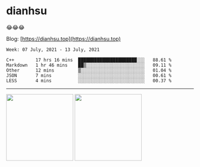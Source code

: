 
# dianhsu

:joy::joy::joy:

Blog: [https://dianhsu.top](https://dianhsu.top)

<!--START_SECTION:waka-->
```text
Week: 07 July, 2021 - 13 July, 2021

C++        17 hrs 16 mins  ██████████████████████░░░   88.61 % 
Markdown   1 hr 46 mins    ██▒░░░░░░░░░░░░░░░░░░░░░░   09.11 % 
Other      12 mins         ▒░░░░░░░░░░░░░░░░░░░░░░░░   01.04 % 
JSON       7 mins          ░░░░░░░░░░░░░░░░░░░░░░░░░   00.61 % 
LESS       4 mins          ░░░░░░░░░░░░░░░░░░░░░░░░░   00.37 % 
```
<!--END_SECTION:waka-->

---


<a href="https://github.com/dianhsu"><img src="https://github-readme-stats.vercel.app/api?username=dianhsu&count_private=true" height="180" /></a> <a href="https://github.com/dianhsu"><img src="https://github-readme-stats.vercel.app/api/top-langs/?username=dianhsu&langs_count=8&hide=html,css&layout=compact" height="180" /></a>
